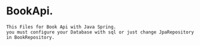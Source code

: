 # BookApi.
    This Files for Book Api with Java Spring.
    you must configure your Database with sql or just change JpaRepository in BookRepository.
